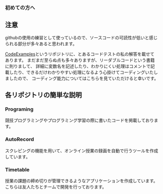 ### 初めての方へ

## 注意
githubの使用の練習として使っているので、ソースコードの可読性が低いと感じられる部分が多々あると思われます。

[CodeExamples](https://github.com/Takeda-Takumi/CodeExamples)というリポジトリに、とあるコードテストの私の解答を載せてあります。
まだまだ至らぬ点も多々ありますが、リーダブルコードという書籍に則りまして、
詳細に変数名を記述したり、わかりにくい処理はコメントで記載したり、できるだけわかりやすい処理になるよう心掛けてコーディングいたしましたので、
コーディング能力についてはこちらを見ていただけると幸いです。

## 各リポジトリの簡単な説明

### Programing
競技プログラミングやプログラミング学習の際に書いたコードを掲載しております。

### AutoRecord
スクレピングの機能を用いて、オンライン授業の録画を自動で行うツールを作成しています。

### Timetable
授業の課題の締め切りが管理できるようなアプリケーションを作成しています。
こちらは友人たちとチームで開発を行っております。
